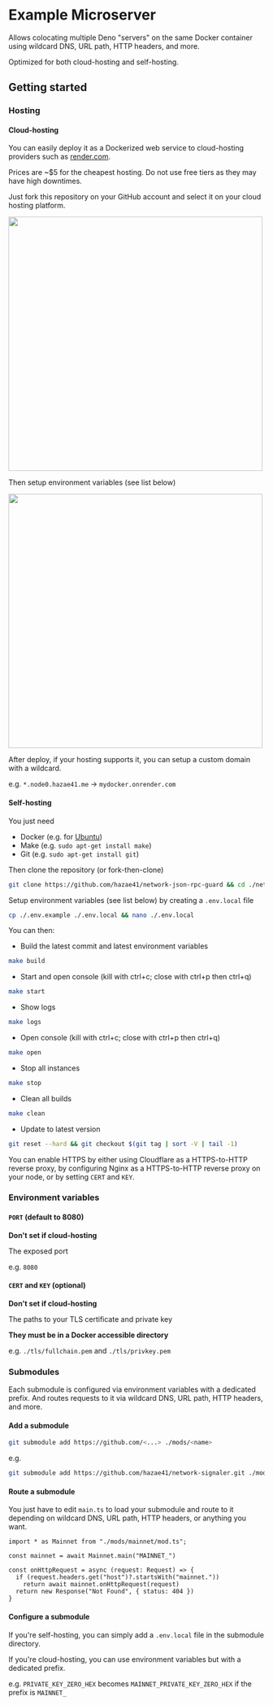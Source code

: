# Example Microserver

Allows colocating multiple Deno "servers" on the same Docker container using wildcard DNS, URL path, HTTP headers, and more.

Optimized for both cloud-hosting and self-hosting.

## Getting started

### Hosting

#### Cloud-hosting

You can easily deploy it as a Dockerized web service to cloud-hosting providers such as [render.com](https://render.com).

Prices are ~$5 for the cheapest hosting. Do not use free tiers as they may have high downtimes.

Just fork this repository on your GitHub account and select it on your cloud hosting platform.

<img src="https://github.com/hazae41/network-ws-to-tcp-proxy/assets/4405263/57eb5e56-7475-4bbf-9ba0-548f1444d6ff" width="500" />

Then setup environment variables (see list below)

<img src="https://github.com/hazae41/network-ws-to-tcp-proxy/assets/4405263/19c3c3a4-7833-4bf5-bd6c-3dac1e7f6e49" width="500" />

After deploy, if your hosting supports it, you can setup a custom domain with a wildcard.

e.g. `*.node0.hazae41.me` -> `mydocker.onrender.com`

#### Self-hosting

You just need 
- Docker (e.g. for [Ubuntu](https://docs.docker.com/engine/install/ubuntu/))
- Make (e.g. `sudo apt-get install make`)
- Git (e.g. `sudo apt-get install git`)

Then clone the repository (or fork-then-clone)

```bash
git clone https://github.com/hazae41/network-json-rpc-guard && cd ./network-json-rpc-guard
```

Setup environment variables (see list below) by creating a `.env.local` file

```bash
cp ./.env.example ./.env.local && nano ./.env.local
```

You can then: 

- Build the latest commit and latest environment variables

```bash
make build
```

- Start and open console (kill with ctrl+c; close with ctrl+p then ctrl+q)

```bash
make start
```

- Show logs

```bash
make logs
```

- Open console (kill with ctrl+c; close with ctrl+p then ctrl+q)

```bash
make open
```

- Stop all instances

```bash
make stop
```

- Clean all builds

```bash
make clean
```

- Update to latest version

```bash
git reset --hard && git checkout $(git tag | sort -V | tail -1) 
```

You can enable HTTPS by either using Cloudflare as a HTTPS-to-HTTP reverse proxy, by configuring Nginx as a HTTPS-to-HTTP reverse proxy on your node, or by setting `CERT` and `KEY`.

### Environment variables

#### `PORT` (default to 8080)

**Don't set if cloud-hosting**

The exposed port

e.g. `8080`

#### `CERT` and `KEY` (optional)

**Don't set if cloud-hosting**

The paths to your TLS certificate and private key

**They must be in a Docker accessible directory**

e.g. `./tls/fullchain.pem` and `./tls/privkey.pem`

### Submodules

Each submodule is configured via environment variables with a dedicated prefix. And routes requests to it via wildcard DNS, URL path, HTTP headers, and more.

#### Add a submodule

```bash
git submodule add https://github.com/<...> ./mods/<name>
```

e.g.

```bash
git submodule add https://github.com/hazae41/network-signaler.git ./mods/signal
```

#### Route a submodule

You just have to edit `main.ts` to load your submodule and route to it depending on wildcard DNS, URL path, HTTP headers, or anything you want.

```tsx
import * as Mainnet from "./mods/mainnet/mod.ts";
```

```tsx
const mainnet = await Mainnet.main("MAINNET_")
```

```tsx
const onHttpRequest = async (request: Request) => {
  if (request.headers.get("host")?.startsWith("mainnet."))
    return await mainnet.onHttpRequest(request)
  return new Response("Not Found", { status: 404 })
}
```

#### Configure a submodule

If you're self-hosting, you can simply add a `.env.local` file in the submodule directory.

If you're cloud-hosting, you can use environment variables but with a dedicated prefix.

e.g. `PRIVATE_KEY_ZERO_HEX` becomes `MAINNET_PRIVATE_KEY_ZERO_HEX` if the prefix is `MAINNET_`
